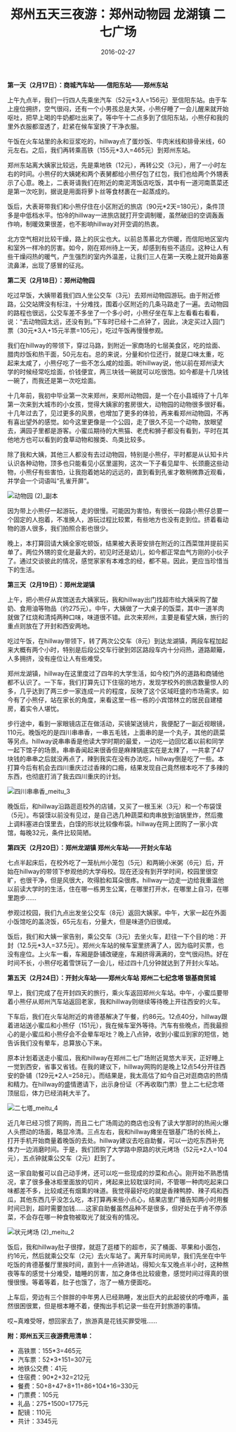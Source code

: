 ﻿---
title: "郑州五天三夜游：郑州动物园 龙湖镇 二七广场"
date: 2016-02-27
categories: 
  - "travels"
tags: 
  - "动物园"
  - "郑州"
---

**第一天（2月17日）：商城汽车站——信阳东站——郑州东站**

上午九点半，我们一行四人先乘坐汽车（52元\*3人=156元）至信阳东站。由于车上座位拥挤，空气很闷，还有一个小男孩总是大哭，小熊仔睡了一会儿醒来就开始呕吐，把早上喝的牛奶都吐出来了。等中午十二点多到了信阳东站，小熊仔和我的里外衣服都湿透了，赶紧在候车室换了干净衣服。

午饭在火车站里的永和豆浆吃的，hillway点了蛋炒饭、牛肉米线和排骨米线，60元左右。之后，我们再转乘高铁（155元\*3人=465元）到郑州东站。

郑州东站离大姨家比较远，先是乘地铁（12元），再转公交（3元），用了一小时左右的时间。小熊仔的大姨姥和两个表舅都给小熊仔包了红包，我们也给两个外甥表示了心意。晚上，二表哥请我们在附近的南泥湾饭店吃饭，其中有一道河南蒸菜还是第一次吃到，据说是用面将萝卜丝等食材裹在一起蒸成的。

饭后，大表哥带我们和小熊仔住在小区附近的旅店（90元\*2天=180元），条件顶多是中低档水平。怕冷的hillway一进旅店就打开空调制暖，虽然破旧的空调轰轰作响，制暖效果很差，也不影响hillway对开空调的热衷。

北方空气相对比较干燥，路上的灰尘也大。以前总羡慕北方供暖，而信阳地区室内和室外一样冷的厉害。如今，刚在郑州待上一天，却感到有些不适应。这种让人有些干燥闷热的暖气，产生强烈的室内外温差，让我们三人在第一天晚上就开始鼻塞流鼻涕，出现了感冒的征兆。

**第二天（2月18日）：郑州动物园**

吃过早饭，大姨带着我们四人坐公交车（3元）去郑州动物园游玩。由于附近修路，公交站牌没有标注，十分难找，围着小区附近的几条马路走了一遍。去动物园的路程也很远，公交车差不多坐了一个多小时，小熊仔坐在车上左看看右看看，说：“去动物园太远，还没有到。”下车时已经十二点钟了，因此，决定买过入园门票（30元\*3人+15元半票=105元），吃过午饭再慢慢参观。

我们在hillway的带领下，穿过马路，到附近一家商场的七层美食区，吃的烩面、腊肉炒饭和热干面，50元左右。总的来说，分量和价位还行，就是口味太重，吃起来太咸了，小熊仔吃了一些不怎么咸的烩面。听hillway说，他以前在郑州读大学的时候经常吃烩面，价钱便宜，两三块钱一碗就可以吃很饱。如今都是十几块钱一碗了，而我还是第一次吃烩面。

十几年前，我初中毕业第一次来郑州，来郑州动物园，是一个在小县城待了十几年第一次来到大城市的小女孩，觉得大姨家的套房很大，动物园的动物很多很好看。十几年过去了，见过更多的风景，也增加了更多的体验，再来看郑州动物园，不再有喜出望外的感觉。如今这里更像是一个公园，走了很久不见一个动物，放眼望去，满园子里都是游客。小蜜瓜期待的大熊猫、老虎和狮子都没有看到，平时在其他地方也可以看到的食草动物和猴类、鸟类比较多。

除了我和大姨，其他三人都没有去过动物园，特别是小熊仔，平时都是从认知卡片认识各种动物，顶多也只能看见小区里遛狗，这次一下子看见犀牛、长颈鹿这些动物，小熊仔有些害怕，让我抱着她站的远远的，直到看到孔雀才敢稍微靠近观看，并学会一个词语叫“孔雀开屏”。

![动物园 (2)_副本](/images/25003009473_53b77f4e9e_z.jpg)

因为带上小熊仔一起游玩，走的很慢。可能因为害怕，有很长一段路小熊仔总要一个固定的人抱着，不准换人，游玩过程比较累，有些地方也没有走到位。挤着看动物的游人很多，我们拍照合影也很少。

晚上，本打算回请大姨全家吃顿饭，结果被大表哥安排在附近的江西菜馆并提前买单了。两位外甥的变化是最大的，初见时还是幼儿，如今都正常血气方刚的小伙子了。通过交谈彼此的情况，感觉家家有本难念的经，都不易。因此，更应当珍惜当下的生活。

**第三天（2月19日）：郑州龙湖镇**

上午，把小熊仔从宾馆送去大姨家玩，我和hillway出门找超市给大姨采购了酸奶、食用油等物品（约275元）。中午，大姨做了一大桌子的饭菜，其中一道羊肉就做了红烧和清炖两种口味，味道很不错。此次来郑州，主要是看望大姨，旅行的重点则放在了开封和西安两地。

吃过午饭，在hillway带领下，转了两次公交车（8元）到达龙湖镇，两段车程加起来大概有两个小时，特别是后段公交车行驶到郊区路段车内十分闷热，道路颠簸，人多拥挤，没有座位让人有些难受。

郑州龙湖镇，hillway在这里度过了四年的大学生活，如今校门外的道路和商铺他都不认识了。一下车，我们打算先订下住宿的地方，发现学校外的旅店数量惊人的多，几乎达到了两三步一家连成一片的程度，反映了这个区域旺盛的市场需求。如今有了小熊仔，站在家长的角度，来看这里一栋一栋的小宾馆林立的居民自建楼房，着实令人堪忧。

步行途中，看到一家眼镜店正在做活动，买镜架送镜片，我便配了一副近视眼镜，110元。晚饭吃的是四川串串香，一串五毛钱，上面串的是一个丸子，其他的蔬菜等另点。hillway说串串香是他读大学时期的最爱，一边吃一边回忆着以前和同学一起下馆子的场景。串串香闻起来很香但是麻辣锅底实在是太辣了，一共拿了47块钱的串串之后就没再点了，辣到我实在没有办法吃，hillway倒是吃了一些。本打算今后有机会去四川重庆过过香辣的口瘾，结果发现自己竟然根本吃不了多辣的东西，也彻底打消了我去四川重庆的计划。

![四川串串香_meitu_3](/images/25262150529_c3d248eda6_z.jpg)

晚饭后，和hillway沿路逛逛校外的店铺，又买了一根玉米（3元）和一个布袋馍（5元）。布袋馍以前没有见过，是自己选几种蔬菜和肉串放到油锅里炸，然后撒上调料塞进白馍里去，白馍的形状比较像布袋。hillway在网上团购了一家小宾馆，每晚32元，条件比较简陋。

**第四天（2月20日）：郑州龙湖镇 郑州火车站——开封火车站**

七点半起床后，在校外吃了一笼杭州小笼包（5元）和两碗小米粥（6元）后，开始在hillway的带领下参观他的大学母校。现在还没有到开学时间，校园里很空旷，也很干净，但是风很大，吹得脸和耳朵很疼。hillway一边走一边给我重温他以前读大学时的生活，住在哪一栋男生公寓，在哪里打开水，在哪里上自习，在哪里跑步……

参观过校园，我们九点出发坐公交车（8元）返回大姨家。中午，大家一起在外面小饭馆吃的盖浇饭，65元左右，分量大，但是味道仍旧很咸。

饭后，我们和大姨一家告别，乘公交车（3元）去坐火车，赶往一下个目的地：开封（12.5元\*3人=37.5元）。郑州火车站的候车室里挤满了人，因为临时买票，也没有座位。上火车一看，车厢是卧铺改硬座，车厢挤得满满的，空气很闷热。好在时间不长，小熊仔吃着雪饼玩了一会儿，经过四十几分钟就达到了开封火车站。

**第五天（2月24日）：开封火车站——郑州火车站 郑州二七纪念塔 银基商贸城**

早上，我们完成了在开封四天的旅行，乘火车返回郑州火车站。中午，小蜜瓜要带着小熊仔从郑州汽车站返回老家，我和hillway则继续等待晚上开往西安的火车。

下车后，我们在火车站附近的肯德基解决了午餐，约86元。12点40分，hillway跟着进站送小蜜瓜和小熊仔（151元），我在候车室外等待。汽车有些晚点，而我最担心的是小蜜瓜和小熊仔会不会晕车呕吐？晚上八点钟，收到小蜜瓜到家的短信，她告诉我们没有晕车，总算放心下来。

原本计划着送走小蜜瓜，我和hillway在郑州二七广场附近晃悠大半天，正好睡上一觉到西安，省事又省钱。在我的建议下，hillway网购的是晚上12点54分开往西安的卧铺（129元\*2人=258元）。而结果是，我太高估了如今自己对逛商店的热情和精力。在hillway的盛情邀请下，出示身份证（不再收取门票）登上二七纪念塔顶层后，体力已经消耗大半了。

![二七塔_meitu_4](/images/25603560286_7c0889449b_z.jpg)

近几年已经习惯了网购，而且二七广场周边的商店也没有了读大学那时的热闹火爆人头攒动的场面，略显冷清。三点左右，我和hillway瘫坐在银基广场的长椅上，打开手机开始商量着晚饭的去处。hillway建议去吃自助餐，可以一边吃东西补充体力一边消磨时间。于是，我们团购了大学路中原路的状元烤场（52元\*2人=104元），五点钟就乘公交车（2元）赶到了。

这一家自助餐可以自己动手烤，还可以吃一些现成的炒菜和点心。刚开始不熟悉情况，拿了很多叠冰柜里面放的切片，烤起来比较耽误时间，不管哪一种肉吃起来口味都差不多，比较咸还有烟熏的味道。我觉得最好吃的就是香辣鸭脖、辣子鸡和西瓜，其他东西几乎没怎么吃，本打算再来些小点心，结果店里广播告知两小时用餐时间已到，超时需要加钱……这家自助餐虽然品种不是很多，但好处在于肯不停添菜，不会存在哪一种食物被取光了就没有的情况。

![状元烤场 (2)_meitu_2](/images/25629682385_253524b575_z.jpg)

饭后，我和hillway肚子很撑，就逛了逛楼下的超市，买了桶面、苹果和小面包，约16元，然后就乘公交车（2元）去火车站了。离开车时间尚早，我们先坐在中午吃饭的肯德基餐厅里挨时间，直到十一点钟进站，得知火车又晚点半小时，这种熬夜等车的感觉十分难受，瞌睡的厉害，加之身体也比较疲惫，感觉时间过得真的很慢很慢。等着等着，肚子也饿了，泡了一桶方便面吃。

上车后，旁边有三个胖胖的中年男人已经熟睡，发出巨大的此起彼伏的呼噜声，虽然很困很累，但是根本睡不着，便掏出手机记录一些在开封旅游的事情。

哎~真难受呀，想回家去了，旅游真是花钱买罪受哦……

**附：郑州五天三夜游费用清单：**

- 高铁票：155\*3=465元
- 汽车票：52\*3+151=307元
- 地铁公交费：41元
- 住宿费：90\*2+32=212元
- 餐费：50+8+47+8+11+86+104+16=330元
- 门票费：105元
- 礼品：275+1500=1775元
- 配镜：110元
- 共计：3345元
